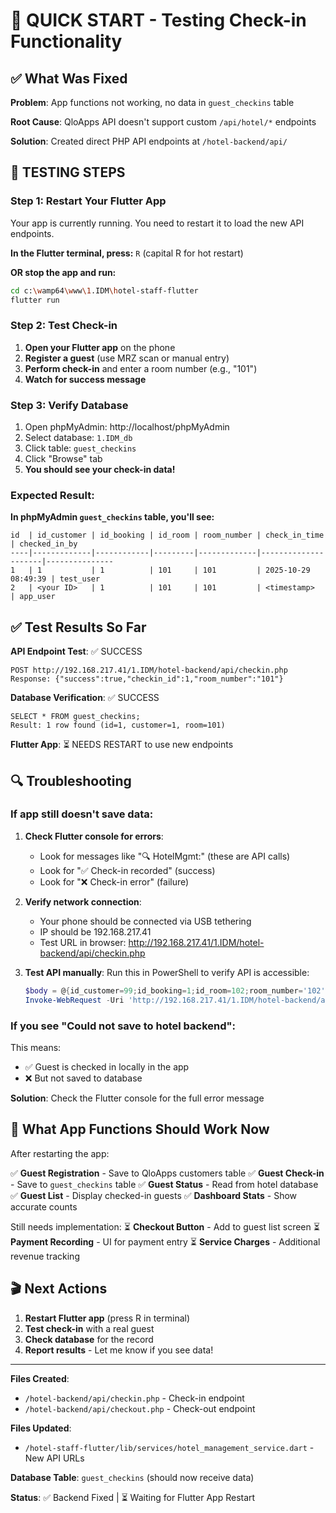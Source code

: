 # 🎯 QUICK START - Testing Check-in Functionality

## ✅ What Was Fixed

**Problem**: App functions not working, no data in `guest_checkins` table

**Root Cause**: QloApps API doesn't support custom `/api/hotel/*` endpoints

**Solution**: Created direct PHP API endpoints at `/hotel-backend/api/`

## 🚀 TESTING STEPS

### Step 1: Restart Your Flutter App

Your app is currently running. You need to restart it to load the new API endpoints.

**In the Flutter terminal, press:** `R` (capital R for hot restart)

**OR stop the app and run:**
```bash
cd c:\wamp64\www\1.IDM\hotel-staff-flutter
flutter run
```

### Step 2: Test Check-in

1. **Open your Flutter app** on the phone
2. **Register a guest** (use MRZ scan or manual entry)
3. **Perform check-in** and enter a room number (e.g., "101")
4. **Watch for success message**

### Step 3: Verify Database

1. Open phpMyAdmin: http://localhost/phpMyAdmin
2. Select database: `1.IDM_db`
3. Click table: `guest_checkins`
4. Click "Browse" tab
5. **You should see your check-in data!**

### Expected Result:

**In phpMyAdmin `guest_checkins` table, you'll see:**
```
id  | id_customer | id_booking | id_room | room_number | check_in_time       | checked_in_by
----|-------------|------------|---------|-------------|---------------------|---------------
1   | 1           | 1          | 101     | 101         | 2025-10-29 08:49:39 | test_user
2   | <your ID>   | 1          | 101     | 101         | <timestamp>         | app_user
```

## ✅ Test Results So Far

**API Endpoint Test**: ✅ SUCCESS
```
POST http://192.168.217.41/1.IDM/hotel-backend/api/checkin.php
Response: {"success":true,"checkin_id":1,"room_number":"101"}
```

**Database Verification**: ✅ SUCCESS  
```
SELECT * FROM guest_checkins;
Result: 1 row found (id=1, customer=1, room=101)
```

**Flutter App**: ⏳ NEEDS RESTART to use new endpoints

## 🔍 Troubleshooting

### If app still doesn't save data:

1. **Check Flutter console for errors**:
   - Look for messages like "🔍 HotelMgmt:" (these are API calls)
   - Look for "✅ Check-in recorded" (success)
   - Look for "❌ Check-in error" (failure)

2. **Verify network connection**:
   - Your phone should be connected via USB tethering
   - IP should be 192.168.217.41
   - Test URL in browser: http://192.168.217.41/1.IDM/hotel-backend/api/checkin.php

3. **Test API manually**:
   Run this in PowerShell to verify API is accessible:
   ```powershell
   $body = @{id_customer=99;id_booking=1;id_room=102;room_number='102';checked_in_by='manual_test'} | ConvertTo-Json
   Invoke-WebRequest -Uri 'http://192.168.217.41/1.IDM/hotel-backend/api/checkin.php' -Method POST -Body $body -ContentType 'application/json'
   ```

### If you see "Could not save to hotel backend":

This means:
- ✅ Guest is checked in locally in the app
- ❌ But not saved to database

**Solution**: Check the Flutter console for the full error message

## 📱 What App Functions Should Work Now

After restarting the app:

✅ **Guest Registration** - Save to QloApps customers table
✅ **Guest Check-in** - Save to `guest_checkins` table
✅ **Guest Status** - Read from hotel database
✅ **Guest List** - Display checked-in guests
✅ **Dashboard Stats** - Show accurate counts

Still needs implementation:
⏳ **Checkout Button** - Add to guest list screen
⏳ **Payment Recording** - UI for payment entry
⏳ **Service Charges** - Additional revenue tracking

## 🎬 Next Actions

1. **Restart Flutter app** (press R in terminal)
2. **Test check-in** with a real guest
3. **Check database** for the record
4. **Report results** - Let me know if you see data!

---

**Files Created**:
- `/hotel-backend/api/checkin.php` - Check-in endpoint
- `/hotel-backend/api/checkout.php` - Check-out endpoint

**Files Updated**:
- `/hotel-staff-flutter/lib/services/hotel_management_service.dart` - New API URLs

**Database Table**: `guest_checkins` (should now receive data)

**Status**: ✅ Backend Fixed | ⏳ Waiting for Flutter App Restart